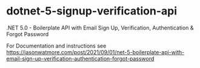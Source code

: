 # dotnet-5-signup-verification-api

.NET 5.0 - Boilerplate API with Email Sign Up, Verification, Authentication & Forgot Password

For Documentation and instructions see https://jasonwatmore.com/post/2021/09/01/net-5-boilerplate-api-with-email-sign-up-verification-authentication-forgot-password
